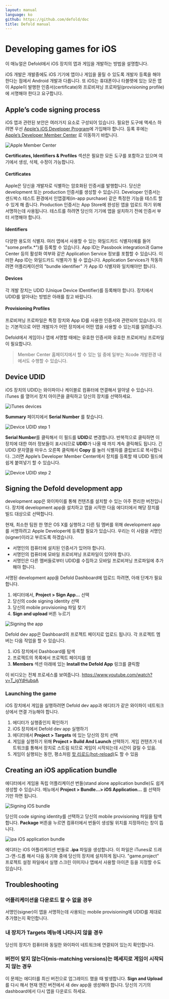 ```yaml
---
layout: manual
language: ko
github: https://github.com/defold/doc
title: Defold manual
---
```


# Developing games for iOS
이 매뉴얼은 Defold에서 iOS 장치의 앱과 게임을 개발하는 방법을 설명합니다.

iOS 개발은 개발중에도 iOS 기기에 앱이나 게임을 올릴 수 있도록 개발자 등록을 해야 한다는 점에서 Android 개발과 다릅니다. 또 iOS는 휴대폰이나 타블렛에 있는 모든 앱이 Apple이 발행한 인증서(certificate)와 프로비져닝 프로파일(provisioning profile)에 서명해야 한다고 요구합니다.

## Apple’s code signing process
iOS 앱과 관련된 보안은 여러가지 요소로 구성되어 있습니다. 필요한 도구에 액세스 하려면 우선 [Apple’s iOS Developer Program](https://developer.apple.com/programs/)에 가입해야 합니다. 등록 후에는 [Apple’s Developer Member Center](https://developer.apple.com/membercenter/index.action) 로 이동하기 바랍니다.

![Apple Member Center](/manuals/images/ios/apple_member_center.png)

**Certificates, Identifiers & Profiles** 섹션은 필요한 모든 도구를 포함하고 있으며 여기에서 생성, 삭제, 수정이 가능합니다.

#### Certificates
Apple은 당신을 개발자로 식별하는 암호화된 인증서를 발행합니다. 당신은 development 또는 production 인증서를 생성할 수 있습니다. Developer 인증서는 샌드박스 테스트 환경에서 인앱결제(in-app purchase) 같은 특정한 기능을 테스트 할 수 있게 해 줍니다. Production 인증서는 App Store에 완성된 앱을 업로드 하기 위해 서명하는데 사용됩니다. 테스트를 하려면 당신의 기기에 앱을 설치하기 전에 인증서 부터 서명해야 합니다.

#### Identifiers
다양한 용도의 식별자. 여러 앱에서 사용할 수 있는 와일드카드 식별자(예를 들어 "some.prefix.\*")를 등록할 수 있습니다. App ID는 Passbook integration과 Game Center 등의 활성화 여부와 같은 Application Service 정보를 포함할 수 있습니다. 이러한 App ID는 와일드카드 식별자가 될 수 없습니다. Application Services가 작동하려면 어플리케이션의 "bundle identifier" 가 App ID 식별자와 일치해야만 합니다.

#### Devices
각 개발 장치는 UDID (Unique Device IDentifier)를 등록해야 합니다. 장치에서 UDID를 알아내는 방법은 아래를 참고 바랍니다.

#### Provisioning Profiles
프로비져닝 프로파일은 특정 장치와 App ID를 사용한 인증서와 관련되어 있습니다. 이는 기본적으로 어떤 개발자가 어떤 장치에서 어떤 앱을 사용할 수 있는지를 알려줍니다.

Defold에서 게임이나 앱에 서명할 때에는 유효한 인증서와 유효한 프로비져닝 프로파일이 필요합니다.

> Member Center 홈페이지에서 할 수 있는 일 중에 일부는 Xcode 개발환경 내에서도 수행할 수 있습니다.

## Device UDID
iOS 장치의 UDID는 와이파이나 케이블로 컴퓨터에 연결해서 알아낼 수 있습니다. iTunes 를 열어서 장치 아이콘을 클릭하고 당신의 장치를 선택하세요.

![iTunes devices](/manuals/images/ios/itunes_devices.png)

**Summary** 페이지에서 **Serial Number** 를 찾습니다.

![Device UDID step 1](/manuals/images/ios/udid.png)

**Serial Number**를 클릭해서 이 필드를 **UDID**로 변경합니다. 반복적으로 클릭하면 이 장치에 대한 여러 정보들이 표시되므로 **UDID**가 나올 때 까지 계속 클릭해도 됩니다. 긴 UDID 문자열을 마우스 오른쪽 클릭해서 **Copy** 를 눌러 식별자를 클립보드로 복사합니다. 그러면 Apple’s Developer Member Center에서 장치를 등록할 때 UDID 필드에 쉽게 붙여넣기 할 수 있습니다.

![Device UDID step 2](/manuals/images/ios/udid_2.png)

## Signing the Defold development app
development app은 와이파이를 통해 컨텐츠를 설치할 수 있는 아주 편리한 버전입니다. 장치에 development app을 설치하고 앱을 시작한 다음 에디터에서 해당 장치를 빌드 대상으로 선택합니다.

현재, 최소한 팀원 한 명은 OS X를 실행하고 다른 팀 멤버를 위해 development app를 서명하려고 Apple Developer에 등록할 필요가 있습니다. 우리는 이 사람을 서명인(signer)이라고 부르도록 하겠습니다.

* 서명인의 컴퓨터에 설치된 인증서가 있어야 합니다.
* 서명인의 컴퓨터에 모바일 프로비져닝 프로파일이 있어야 합니다.
* 서명인은 다른 멤버들로부터 UDID를 수집하고 모바일 프로비져닝 프로파일에 추가해야 합니다.

서명된 development app을 Defold Dashboard에 업로드 하려면, 아래 단계가 필요합니다.

1. 에디터에서, **Project > Sign App…​** 선택
2. 당신의 code signing identity 선택
3. 당신의 mobile provisioning 파일 찾기
4. **Sign and upload** 버튼 누르기

![Signing the app](/manuals/images/ios/sign.png)

Defold dev app은 Dashboard의 프로젝트 페이지로 업로드 됩니다. 각 프로젝트 멤버는 다음 작업을 할 수 있습니다.

1. iOS 장치에서 Dashboard를 탐색
2. 프로젝트의 목록에서 프로젝트 페이지를 염
3. **Members** 섹션 아래에 있는 **Install the Defold App** 링크를 클릭함

이 비디오는 전체 프로세스를 보여줍니다.
https://www.youtube.com/watch?v=T_igYdHubqA

### Launching the game
iOS 장치에서 게임을 실행하려면 Defold dev app과 에디터가 같은 와이파이 네트워크상에서 연결 가능해야 합니다.

1. 에디터가 실행중인지 확인하기
2. iOS 장치에서 Defold dev app 실행하기
3. 에디터에서  **Project > Targets** 에 있는 당신의 장치 선택
4. 게임을 실행하기 위해 **Project > Build And Launch** 선택하기. 게임 컨텐츠가 네트워크를 통해서 장치로 스트림 되므로 게임이 시작되는데 시간이 걸릴 수 있음.
5. 게임이 실행되는 동안, 평소처럼 [핫 리로드(hot-reload)](/ko/manuals/debugging#hot-reloading)도 할 수 있음

## Creating an iOS application bundle
에디터에서 게임용 독립 어플리케이션 번들(stand alone application bundle)도 쉽게 생성할 수 있습니다. 메뉴에서 **Project > Bundle…​ > iOS Application…​** 를 선택하기만 하면 됩니다.

![Signing iOS bundle](/manuals/images/ios/sign_bundle.png)

당신의 code signing identity를 선택하고 당신의 mobile provisioning 파일을 탐색합니다. **Package** 버튼을 누르면 컴퓨터에서 번들이 생성될 위치를 지정하라는 창이 뜹니다.

![ipa iOS application bundle](/manuals/images/ios/ipa_file.png)

에디터는 iOS 어플리케이션 번들로  **.ipa** 파일을 생성합니다. 이 파일은 iTunes로 드래그-앤-드롭 해서 다음 동기화 중에 당신의 장치에 설치하게 됩니다. "game.project" 프로젝트 설정 파일에서 실행 스크린 이미지나 앱에서 사용할 아이콘 등을 지정할 수도 있습니다.

## Troubleshooting
### 어플리케이션을 다운로드 할 수 없을 경우
서명인(signer)이 앱을 서명하는데 사용되는 mobile provisioning에 UDID를 제대로 추가했는지 확인합니다.

### 내 장치가 Targets 메뉴에 나타나지 않을 경우
당신의 장치가 컴퓨터와 동일한 와이파이 네트워크에 연결되어 있는지 확인합니다.

### 버전이 맞지 않는다(mis-matching versions)는 메세지로 게임이 시작되지 않는 경우
이 문제는 에디터를 최신 버전으로 업그레이드 했을 때 발생합니다. **Sign and Upload**를 다시 해서 현재 엔진 버전에서 새 dev app을 생성해야 합니다. 당신의 기기의 dashboard에서 다시 앱을 다운로드 하세요.
